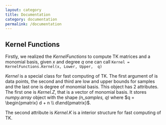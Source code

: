 ```yaml
---
layout: category
title: Documentation
category: documentation
permalink: /documentation
---
```

## Kernel Functions 
Firstly, we realized the *KernelFunctions* to compute TK matrices and a monomial basis, given $x$ and degree $q$ one  can call
`Kernel = KernelFunctions.Kernel(x, Lower, Upper,  q)`

*Kernel* is a special class for fast computing of TK. The first argument of is data points, the second and third are low and upper bounds for samples and the last one is degree of monomial basis.  This object has 2 attributes. The first one is *Kernel.Z*, that is a vector of monomial basis. It stores *numpy.array* object with the shape *(n\_samples, q)* where  $q = \begin{pmatrix} d + n \\ d\end{pmatrix}$.


 The second attribute is *Kernel.K* is a interior structure for fast computing of TK. 
